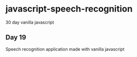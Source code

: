 # javascript-speech-recognition

30 day vanilla javascript

## Day 19

Speech recognition application made with vanilla javascript
